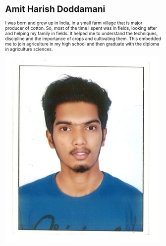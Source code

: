 # Amit Harish Doddamani
I was born and grew up in India, in a small farm village that is major producer of cotton. So, most of the time I spent was in fields, looking after and helping my family in fields. It helped me to understand the techniques, discipline and the importance of crops and cultivating them.
This embedded me to join agriculture in my high school and then graduate with the diploma in agriculture sciences.

![My image added to repo:](https://github.com/amitdoddamani123/my2-doddamani/blob/20138685d600312cd067ebfbd6cc41687f4ba546/picture/Amit.jpg)

